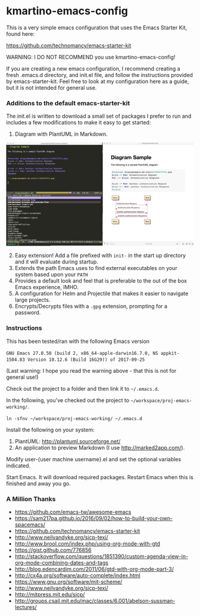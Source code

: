 # kmartino-emacs-config

This is a very simple emacs configuration that uses the Emacs Starter Kit, found here:

https://github.com/technomancy/emacs-starter-kit

WARNING: I DO NOT RECOMMEND you use kmartino-emacs-config!

If you are creating a new emacs configuration, I recommend creating a
fresh .emacs.d directory, and init.el file, and follow the
instructions provided by emacs-starter-kit.  Feel free to look at my
configuration here as a guide, but it is not intended for general use.

### Additions to the default emacs-starter-kit

The init.el is written to download a small set of packages I prefer to
run and includes a few modifications to make it easy to get started:

1. Diagram with PlantUML in Markdown.

![](docs/plantuml-screenshot.png)

2. Easy extension! Add a file prefixed with `init-` in the start up
   directory and it will evaluate during startup.
3. Extends the path Emacs uses to find external executables on your
   system based upon your `PATH`
4. Provides a default look and feel that is preferable to the out of
   the box Emacs experience, IMHO.
5. A configuration for Helm and Projectile that makes it easier to
   navigate large projects.
6. Encrypts/Decrypts files with a `.gpg` extension, prompting for a
   password.

### Instructions

This has been tested/ran with the following Emacs version

`GNU Emacs 27.0.50 (build 2, x86_64-apple-darwin16.7.0, NS appkit-1504.83 Version 10.12.6 (Build 16G29)) of 2017-09-25`

(Last warning: I hope you read the warning above - that this is not for general use!)

Check out the project to a folder and then link it to `~/.emacs.d`.

In the following, you've checked out the project to `~/workspace/proj-emacs-working/`.

`ln -sfnv ~/workspace/proj-emacs-working/ ~/.emacs.d`

Install the following on your system:

1. PlantUML: http://plantuml.sourceforge.net/
2. An application to preview Markdown (I use http://marked2app.com/).

Modify user-{user machine username}.el and set the optional variables indicated.

Start Emacs. It will download required packages. Restart Emacs when this is finished and away you go.

### A Million Thanks

+ https://github.com/emacs-tw/awesome-emacs
+ https://sam217pa.github.io/2016/09/02/how-to-build-your-own-spacemacs/
+ https://github.com/technomancy/emacs-starter-kit
+ http://www.neilvandyke.org/sicp-texi/
+ http://www.brool.com/index.php/using-org-mode-with-gtd
+ https://gist.github.com/776856
+ http://stackoverflow.com/questions/1851390/custom-agenda-view-in-org-mode-combining-dates-and-tags
+ http://blog.edencardim.com/2011/06/gtd-with-org-mode-part-3/
+ http://cx4a.org/software/auto-complete/index.html
+ https://www.gnu.org/software/mit-scheme/
+ http://www.neilvandyke.org/sicp-texi/
+ http://mitpress.mit.edu/sicp/
+ http://groups.csail.mit.edu/mac/classes/6.001/abelson-sussman-lectures/




